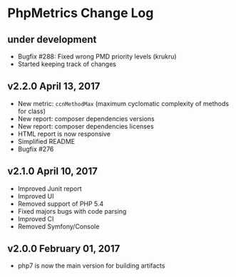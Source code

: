 PhpMetrics Change Log
====================

under development
-----------------

- Bugfix #288: Fixed wrong PMD priority levels (krukru)
- Started keeping track of changes

v2.2.0 April 13, 2017
---------------------

- New metric: `ccnMethodMax` (maximum cyclomatic complexity of methods for class)
- New report: composer dependencies versions
- New report: composer dependencies licenses
- HTML report is now responsive
- Simplified README
- Bugfix #276

v2.1.0 April 10, 2017
---------------------

- Improved Junit report
- Improved UI
- Removed support of PHP 5.4
- Fixed majors bugs with code parsing
- Improved CI
- Removed Symfony/Console

v2.0.0 February 01, 2017
------------------------

- php7 is now the main version for building artifacts
